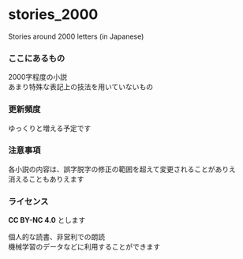 # stories_2000
Stories around 2000 letters (in Japanese)

### ここにあるもの

2000字程度の小説  
あまり特殊な表記上の技法を用いていないもの

### 更新頻度

ゆっくりと増える予定です

### 注意事項

各小説の内容は、誤字脱字の修正の範囲を超えて変更されることがありえ  
消えることもありえます

### ライセンス
**CC BY-NC 4.0** とします

個人的な読書、非営利での朗読  
機械学習のデータなどに利用することができます
